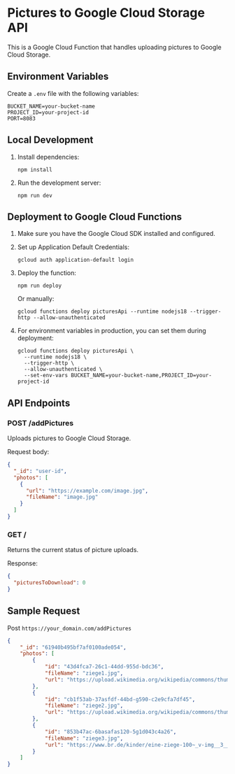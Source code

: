 # Pictures to Google Cloud Storage API

This is a Google Cloud Function that handles uploading pictures to Google Cloud Storage.

## Environment Variables

Create a `.env` file with the following variables:

```
BUCKET_NAME=your-bucket-name
PROJECT_ID=your-project-id
PORT=8083
```

## Local Development

1. Install dependencies:
   ```
   npm install
   ```

2. Run the development server:
   ```
   npm run dev
   ```

## Deployment to Google Cloud Functions

1. Make sure you have the Google Cloud SDK installed and configured.

2. Set up Application Default Credentials:
   ```
   gcloud auth application-default login
   ```

3. Deploy the function:
   ```
   npm run deploy
   ```

   Or manually:
   ```
   gcloud functions deploy picturesApi --runtime nodejs18 --trigger-http --allow-unauthenticated
   ```

4. For environment variables in production, you can set them during deployment:
   ```
   gcloud functions deploy picturesApi \
     --runtime nodejs18 \
     --trigger-http \
     --allow-unauthenticated \
     --set-env-vars BUCKET_NAME=your-bucket-name,PROJECT_ID=your-project-id
   ```

## API Endpoints

### POST /addPictures
Uploads pictures to Google Cloud Storage.

Request body:
```json
{
  "_id": "user-id",
  "photos": [
    {
      "url": "https://example.com/image.jpg",
      "fileName": "image.jpg"
    }
  ]
}
```

### GET /
Returns the current status of picture uploads.

Response:
```json
{
  "picturesToDownload": 0
}
```

## Sample Request

Post `https://your_domain.com/addPictures`

```json
{
    "_id": "61940b495bf7af0100ade054",
    "photos": [
        {
            "id": "43d4fca7-26c1-44dd-955d-bdc36",
            "fileName": "ziege1.jpg",
            "url": "https://upload.wikimedia.org/wikipedia/commons/thumb/b/b2/Hausziege_04.jpg/1200px-Hausziege_04.jpg"
        },
        {
            "id": "cb1f53ab-37asfdf-44bd-g590-c2e9cfa7df45",
            "fileName": "ziege2.jpg",
            "url": "https://upload.wikimedia.org/wikipedia/commons/thumb/b/b2/Hausziege_04.jpg/1200px-Hausziege_04.jpg"
        },
        {
            "id": "853b47ac-6basafas120-5g1d043c4a26",
            "fileName": "ziege3.jpg",
            "url": "https://www.br.de/kinder/eine-ziege-100~_v-img__3__4__xl_-f4c197f4ebda83c772171de6efadd3b29843089f.jpg"
        }
    ]
}
```